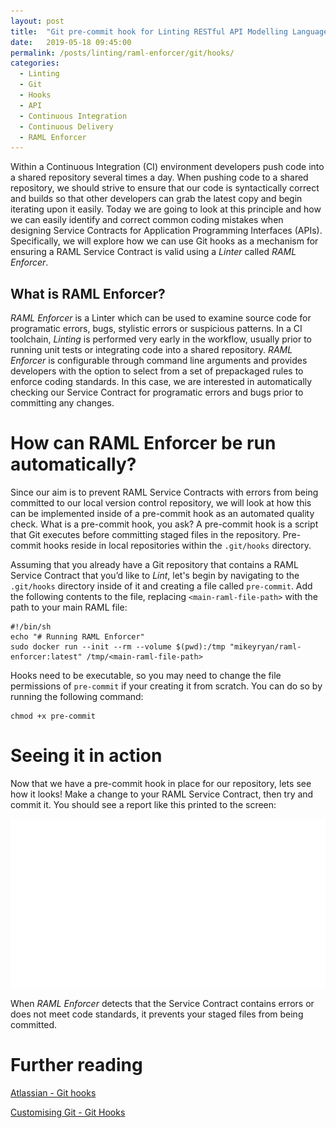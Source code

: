 ```yaml
---
layout: post
title:  "Git pre-commit hook for Linting RESTful API Modelling Language (RAML)"
date:   2019-05-18 09:45:00
permalink: /posts/linting/raml-enforcer/git/hooks/
categories:
  - Linting
  - Git
  - Hooks
  - API
  - Continuous Integration
  - Continuous Delivery
  - RAML Enforcer
---
```


Within a Continuous Integration (CI) environment developers push code into a shared repository several times a day. When pushing code to a shared repository, we should strive to ensure that our code is syntactically correct and builds so that other developers can grab the latest copy and begin iterating upon it easily. Today we are going to look at this principle and how we can easily identify and correct common coding mistakes when designing Service Contracts for Application Programming Interfaces (APIs). Specifically, we will explore how we can use Git hooks as a mechanism for ensuring a RAML Service Contract is valid using a *Linter* called *RAML Enforcer*.

## What is RAML Enforcer?
*RAML Enforcer* is a Linter which can be used to examine source code for programatic errors, bugs, stylistic errors or suspicious patterns. In a CI toolchain, *Linting* is performed very early in the workflow, usually prior to running unit tests or integrating code into a shared repository. *RAML Enforcer* is configurable through command line arguments and provides developers with the option to select from a set of prepackaged rules to enforce coding standards. In this case, we are interested in automatically checking our Service Contract for programatic errors and bugs prior to committing any changes.

# How can RAML Enforcer be run automatically?
Since our aim is to prevent RAML Service Contracts with errors from being committed to our local version control repository, we will look at how this can be implemented inside of a pre-commit hook as an automated quality check. What is a pre-commit hook, you ask? A pre-commit hook is a script that Git executes before committing staged files in the repository. Pre-commit hooks reside in local repositories within the ```.git/hooks``` directory. 

Assuming that you already have a Git repository that contains a RAML Service Contract that you’d like to *Lint*, let's begin by navigating to the ```.git/hooks``` directory inside of it and creating a file called ```pre-commit```. Add the following contents to the file, replacing ```<main-raml-file-path>``` with the path to your main RAML file:
```
#!/bin/sh
echo "# Running RAML Enforcer"
sudo docker run --init --rm --volume $(pwd):/tmp "mikeyryan/raml-enforcer:latest" /tmp/<main-raml-file-path>
```
Hooks need to be executable, so you may need to change the file permissions of ```pre-commit``` if your creating it from scratch. You can do so by running the following command:
```
chmod +x pre-commit 
```

# Seeing it in action
Now that we have a pre-commit hook in place for our repository, lets see how it looks! Make a change to your RAML Service Contract, then try and commit it. You should see a report like this printed to the screen:

![Git hook screenshot](/assets/images/posts/git-hook-linter-commit.svg)

When *RAML Enforcer* detects that the Service Contract contains errors or does not meet code standards, it prevents your staged files from being committed.

# Further reading
[Atlassian - Git hooks](https://www.atlassian.com/git/tutorials/git-hooks)

[Customising Git - Git Hooks](https://git-scm.com/book/en/v2/Customizing-Git-Git-Hooks)